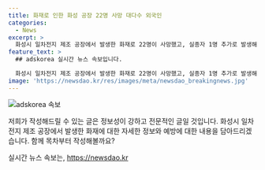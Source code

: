 ```yaml
---
title: 화재로 인한 화성 공장 22명 사망 대다수 외국인
categories:
  - News
excerpt: >
  화성시 일차전지 제조 공장에서 발생한 화재로 22명이 사망했고, 실종자 1명 추가로 발생해 피해가 커질 수 있다. 사망자는 외국인 근로자 18명과 국적 불명자 1명, 한국인 2명이 포함돼 있다. 실종자는 중국인 14명, 라오스인 1명, 국적 불명자 6명 등이다. 화재는 장소, 피해 규모 등을 고려할 때 역대 최악의 화학공장 사고로 기록될 것으로 보인다. 1989년 여수 럭키화학 폭발 사고를 뛰어넘는 참상으로 여겨진다. 
feature_text: >
  ## adskorea 실시간 뉴스 속보입니다.

  화성시 일차전지 제조 공장에서 발생한 화재로 22명이 사망했고, 실종자 1명 추가로 발생해 피해가 커질 수 있다. 사망자는 외국인 근로자 18명과 국적 불명자 1명, 한국인 2명이 포함돼 있다. 실종자는 중국인 14명, 라오스인 1명, 국적 불명자 6명 등이다. 화재는 장소, 피해 규모 등을 고려할 때 역대 최악의 화학공장 사고로 기록될 것으로 보인다. 1989년 여수 럭키화학 폭발 사고를 뛰어넘는 참상으로 여겨진다. 
image: 'https://newsdao.kr/res/images/meta/newsdao_breakingnews.jpg'
---
```


<p><img src="https://newsdao.kr/res/images/meta/newsdao_breakingnews.jpg" alt="adskorea 속보" /></p>

<p>저희가 작성해드릴 수 있는 글은 정보성이 강하고 전문적인 글일 것입니다. 화성시 일차전지 제조 공장에서 발생한 화재에 대한 자세한 정보와 예방에 대한 내용을 담아드리겠습니다. 함께 목차부터 작성해볼까요?</p>
실시간 뉴스 속보는, <a href="https://newsdao.kr" rel="dofollow">https://newsdao.kr</a>


